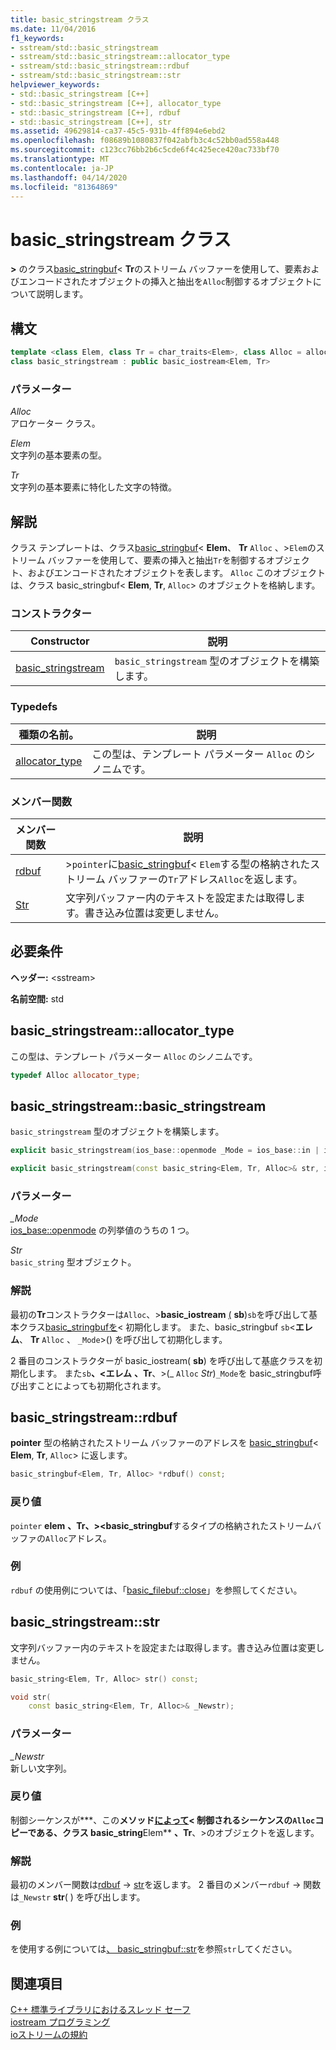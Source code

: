 ```yaml
---
title: basic_stringstream クラス
ms.date: 11/04/2016
f1_keywords:
- sstream/std::basic_stringstream
- sstream/std::basic_stringstream::allocator_type
- sstream/std::basic_stringstream::rdbuf
- sstream/std::basic_stringstream::str
helpviewer_keywords:
- std::basic_stringstream [C++]
- std::basic_stringstream [C++], allocator_type
- std::basic_stringstream [C++], rdbuf
- std::basic_stringstream [C++], str
ms.assetid: 49629814-ca37-45c5-931b-4ff894e6ebd2
ms.openlocfilehash: f08689b1080837f042abfb3c4c52bb0ad558a448
ms.sourcegitcommit: c123cc76bb2b6c5cde6f4c425ece420ac733bf70
ms.translationtype: MT
ms.contentlocale: ja-JP
ms.lasthandoff: 04/14/2020
ms.locfileid: "81364869"
---
```

# <a name="basic_stringstream-class"></a>basic_stringstream クラス

**>** のクラス[basic_stringbuf](../standard-library/basic-stringbuf-class.md)<  **Tr**のストリーム バッファーを使用して、要素およびエンコードされたオブジェクトの挿入と抽出を`Alloc`制御するオブジェクトについて説明します。

## <a name="syntax"></a>構文

```cpp
template <class Elem, class Tr = char_traits<Elem>, class Alloc = allocator<Elem>>
class basic_stringstream : public basic_iostream<Elem, Tr>
```

### <a name="parameters"></a>パラメーター

*Alloc*\
アロケーター クラス。

*Elem*\
文字列の基本要素の型。

*Tr*\
文字列の基本要素に特化した文字の特徴。

## <a name="remarks"></a>解説

クラス テンプレートは、クラス[basic_stringbuf](../standard-library/basic-stringbuf-class.md)< **Elem**、 **Tr** `Alloc` 、>`Elem`のストリーム バッファーを使用して、要素の挿入と抽出`Tr`を制御するオブジェクト、およびエンコードされたオブジェクトを表します。 `Alloc` このオブジェクトは、クラス basic_stringbuf< **Elem**, **Tr**, `Alloc`> のオブジェクトを格納します。

### <a name="constructors"></a>コンストラクター

|Constructor|説明|
|-|-|
|[basic_stringstream](#basic_stringstream)|`basic_stringstream` 型のオブジェクトを構築します。|

### <a name="typedefs"></a>Typedefs

|種類の名前。|説明|
|-|-|
|[allocator_type](#allocator_type)|この型は、テンプレート パラメーター `Alloc` のシノニムです。|

### <a name="member-functions"></a>メンバー関数

|メンバー関数|説明|
|-|-|
|[rdbuf](#rdbuf)|>`pointer`に[basic_stringbuf](../standard-library/basic-stringbuf-class.md)< `Elem`する型の格納されたストリーム バッファーの`Tr`アドレス`Alloc`を返します。|
|[Str](#str)|文字列バッファー内のテキストを設定または取得します。書き込み位置は変更しません。|

## <a name="requirements"></a>必要条件

**ヘッダー:** \<sstream>

**名前空間:** std

## <a name="basic_stringstreamallocator_type"></a><a name="allocator_type"></a>basic_stringstream::allocator_type

この型は、テンプレート パラメーター `Alloc` のシノニムです。

```cpp
typedef Alloc allocator_type;
```

## <a name="basic_stringstreambasic_stringstream"></a><a name="basic_stringstream"></a>basic_stringstream::basic_stringstream

`basic_stringstream` 型のオブジェクトを構築します。

```cpp
explicit basic_stringstream(ios_base::openmode _Mode = ios_base::in | ios_base::out);

explicit basic_stringstream(const basic_string<Elem, Tr, Alloc>& str, ios_base::openmode _Mode = ios_base::in | ios_base::out);
```

### <a name="parameters"></a>パラメーター

*_Mode*\
[ios_base::openmode](../standard-library/ios-base-class.md#openmode) の列挙値のうちの 1 つ。

*Str*\
`basic_string` 型オブジェクト。

### <a name="remarks"></a>解説

最初の**Tr**コンストラクターは`Alloc`、>**basic_iostream** [(](../standard-library/basic-iostream-class.md) **sb**)`sb`を呼び出して基本クラス[basic_stringbufを](../standard-library/basic-stringbuf-class.md)< 初期化します。 また、basic_stringbuf `sb`<**エレム**、 **Tr** `Alloc` 、 `_Mode`>() を呼び出して初期化します。

2 番目のコンストラクターが basic_iostream( **sb**) を呼び出して基底クラスを初期化します。 また`sb`**、<エレム** **、Tr**、>(_ `Alloc` *Str*)`_Mode`を basic_stringbuf呼び出すことによっても初期化されます。

## <a name="basic_stringstreamrdbuf"></a><a name="rdbuf"></a>basic_stringstream::rdbuf

**pointer** 型の格納されたストリーム バッファーのアドレスを [basic_stringbuf](../standard-library/basic-stringbuf-class.md)< **Elem**, **Tr**, `Alloc`> に返します。

```cpp
basic_stringbuf<Elem, Tr, Alloc> *rdbuf() const;
```

### <a name="return-value"></a>戻り値

`pointer` **elem** **、Tr、><basic_stringbuf**するタイプの格納されたストリームバッファの`Alloc`アドレス。

### <a name="example"></a>例

`rdbuf` の使用例については、「[basic_filebuf::close](../standard-library/basic-filebuf-class.md#close)」を参照してください。

## <a name="basic_stringstreamstr"></a><a name="str"></a>basic_stringstream::str

文字列バッファー内のテキストを設定または取得します。書き込み位置は変更しません。

```cpp
basic_string<Elem, Tr, Alloc> str() const;

void str(
    const basic_string<Elem, Tr, Alloc>& _Newstr);
```

### <a name="parameters"></a>パラメーター

*_Newstr*\
新しい文字列。

### <a name="return-value"></a>戻り値

制御シーケンスが**\*、この**メソッド[によって](../standard-library/basic-string-class.md)< 制御されるシーケンスの`Alloc`コピーである、クラス basic_string**Elem** **、Tr**、>のオブジェクトを返します。

### <a name="remarks"></a>解説

最初のメンバー関数は[rdbuf](#rdbuf) -> [str](../standard-library/basic-stringbuf-class.md#str)を返します。 2 番目のメンバー`rdbuf` -> 関数は`_Newstr` **str**( ) を呼び出します。

### <a name="example"></a>例

を使用する例については[、 basic_stringbuf::str](../standard-library/basic-stringbuf-class.md#str)を参照`str`してください。

## <a name="see-also"></a>関連項目

[C++ 標準ライブラリにおけるスレッド セーフ](../standard-library/thread-safety-in-the-cpp-standard-library.md)\
[iostream プログラミング](../standard-library/iostream-programming.md)\
[ioストリームの規約](../standard-library/iostreams-conventions.md)
